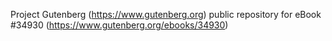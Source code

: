 Project Gutenberg (https://www.gutenberg.org) public repository for eBook #34930 (https://www.gutenberg.org/ebooks/34930)
